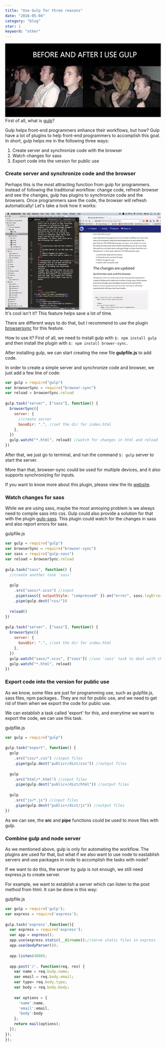 ```yaml
---
title: "Use Gulp for three reasons"
date: "2016-05-04"
category: "blog"
star: 1
keyword: "other"
---
```


![](images/gulp/1.png)
First of all, what is [gulp](http://www.gulpjs.com/)?

Gulp helps front-end programmers enhance their workflows, but how? Gulp have a lot of plugins to help front-end programmers to accomplish this goal. In short, gulp helps me in the following three ways:

1. Create server and synchronize code with the browser
2. Watch changes for sass
3. Export code into the version for public use

### Create server and synchronize code and the browser

Perhaps this is the most attracting function from gulp for programmers. Instead of following the traditional workflow: change code, refresh browser and see the changes, gulp has plugins to synchronize code and the browsers. Once programmers save the code, the browser will refresh automatically! Let's take a look how it works:

![](images/gulp/2.gif)
It's cool isn't it? This feature helps save a lot of time.

There are different ways to do that, but I recommend to use the plugin [browsersync](http://www.browsersync.io/) for this feature.

How to use it? First of all, we need to install gulp with `$: npm install gulp` and then install the plugin with `$: npm install brower-sync.`

After installing gulp, we can start creating the new file **gulpfile.js** to add code.

In order to create a simple server and synchronize code and browser, we just add a few line of code:

```js
var gulp = require("gulp")
var browserSync = require("browser-sync")
var reload = browserSync.reload

gulp.task("server", ["sass"], function() {
  browserSync({
    server: {
      //create server
      baseDir: ".", //set the dir for index.html
    },
  })
  gulp.watch("*.html", reload) //watch for changes in html and reload
})
```

After that, we just go to terminal, and run the command `$: gulp` server to start the server.

More than that, browser-sync could be used for multiple devices, and it also supports synchronizing for inputs.

If you want to know more about this plugin, please view the its [website](http://www.browsersync.io/).

### Watch changes for sass

While we are using sass, maybe the most annoying problem is we always need to compile sass into css. Gulp could also provide a solution for that with the plugin [gulp-sass](https://www.npmjs.com/package/gulp-sass). This plugin could watch for the changes in sass and also report errors for sass.

gulpfile.js

```js
var gulp = require("gulp")
var browserSync = require("browser-sync")
var sass = require("gulp-sass")
var reload = browserSync.reload

gulp.task("sass", function() {
  //create another task 'sass'

  gulp
    .src("sass/*.scss") //input
    .pipe(sass({ outputStyle: "compressed" }).on("error", sass.logError)) //set the output format
    .pipe(gulp.dest("css/"))

  reload()
})

gulp.task("server", ["sass"], function() {
  browserSync({
    server: {
      baseDir: ".", //set the dir for index.html
    },
  })
  gulp.watch("sass/*.scss", ["sass"]) //use 'sass' task to deal with changes in sass
  gulp.watch("*.html", reload)
})
```

### Export code into the version for public use

As we know, some files are just for programming use, such as gulpfile.js, sass files, npm packages.. They are not for public use, and we need to get rid of them when we export the code for public use.

We can establish a task called 'export' for this, and everytime we want to export the code, we can use this task.

gulpfile.js

```js
var gulp = require("gulp")

gulp.task("export", function() {
  gulp
    .src("css/*.css") //input files
    .pipe(gulp.dest("public+/dist/css")) //output files

  gulp
    .src("html/*.html") //input files
    .pipe(gulp.dest("public+/dist/html")) //output files

  gulp
    .src("js/*.js") //input files
    .pipe(gulp.dest("public+/dist/js")) //output files
})
```

As we can see, the **src** and **pipe** functions could be used to move files with gulp.

### Combine gulp and node server

As we mentioned above, gulp is only for automating the workflow. The plugins are used for that, but what if we also want to use node to eastablish servers and use packages in node to accomplish the tasks with node?

If we want to do this, the server by gulp is not enough, we still need express.js to create server.

For example, we want to establish a server which can listen to the post method from html. It can be done in this way:

gulpfile.js

```js
var gulp = require('gulp');
var express = require('express');

gulp.task('express',function(){
  var express = require('express');
  var app = express();
  app.use(express.static(__dirname));//serve static files in express
  app.use(bodyParser());

  app.listen(4000);

  app.post('/', function(req, res) {
    var name = req.body.name;
    var email = req.body.email;
    var type= req.body.type;
    var body = req.body.body;

    var options = {
      'name':name,
      'email':email,
      'body':body
    };
    return mail(options);
  });
});
});
```
